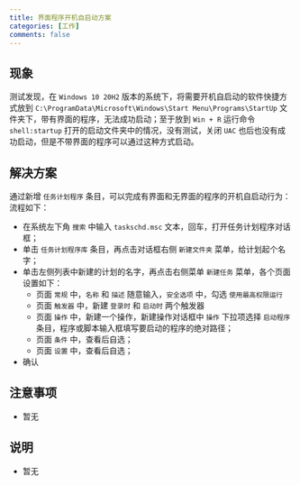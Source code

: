 ```yaml
---
title: 界面程序开机自启动方案
categories: [工作]
comments: false
---
```


## 现象
测试发现，在 `Windows 10 20H2` 版本的系统下，将需要开机自启动的软件快捷方式放到 `C:\ProgramData\Microsoft\Windows\Start Menu\Programs\StartUp` 文件夹下，带有界面的程序，无法成功启动；至于放到 `Win + R` 运行命令 `shell:startup` 打开的启动文件夹中的情况，没有测试，关闭 `UAC` 也后也没有成功启动，但是不带界面的程序可以通过这种方式启动。

## 解决方案
通过新增 `任务计划程序` 条目，可以完成有界面和无界面的程序的开机自启动行为：流程如下：

* 在系统左下角 `搜索` 中输入 `taskschd.msc` 文本，回车，打开任务计划程序对话框；
* 单击 `任务计划程序库` 条目，再点击对话框右侧 `新建文件夹` 菜单，给计划起个名字；
* 单击左侧列表中新建的计划的名字，再点击右侧菜单 `新建任务` 菜单，各个页面设置如下：
  * 页面 `常规` 中，`名称` 和 `描述` 随意输入，`安全选项` 中，勾选 `使用最高权限运行`
  * 页面 `触发器` 中，新建 `登录时` 和 `启动时` 两个触发器
  * 页面 `操作` 中，新建一个操作，新建操作对话框中 `操作` 下拉项选择 `启动程序` 条目，程序或脚本输入框填写要启动的程序的绝对路径；
  * 页面 `条件` 中，查看后自选；
  * 页面 `设置` 中，查看后自选；
* 确认

## 注意事项

- 暂无

## 说明

- 暂无

